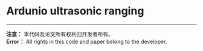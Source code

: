 # Ardunio ultrasonic ranging
----
**注意：** 本代码及论文所有权利归开发者所有。<br>
**Error：** All rights in this code and paper belong to the developer.